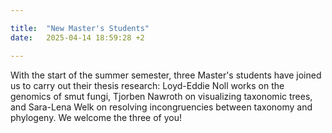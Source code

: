 ```yaml
---

title:  "New Master's Students"
date:   2025-04-14 18:59:28 +2

---
```


With the start of the summer semester, three Master's students have
joined us to carry out their thesis research: Loyd-Eddie Noll works on
the genomics of smut fungi, Tjorben Nawroth on visualizing taxonomic
trees, and Sara-Lena Welk on resolving incongruencies between taxonomy
and phylogeny. We welcome the three of you!
